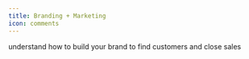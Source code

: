 ```yaml
---
title: Branding + Marketing
icon: comments
---
```

understand how to build your brand to find customers and close sales
